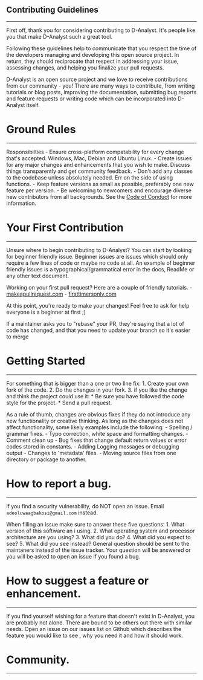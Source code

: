 ## Contributing Guidelines
--------------------------

First off, thank you for considering contributing to D-Analyst. It's people like you that make D-Analyst such a great tool.

Following these guidelines help to communicate that you respect the time of the developers managing and developing this open source project. In return, they should reciprocate that respect in addressing your issue, assessing changes, and helping you finalize your pull requests.

D-Analyst is an open source project and we love to receive contributions from our community - you! There are many ways to contribute, from writing tutorials or blog posts, improving the documentation, submitting bug reports and feature requests or writing code which can be incorporated into D-Analyst itself.

# Ground Rules
--------------

Responsibilties
    - Ensure cross-platform compatability for every change that's accepted. Windows, Mac, Debian and Ubuntu Linux.
    - Create issues for any major changes and enhancements that you wish to make.
    Discuss things transparently and get community feedback.
    - Don't add any classes to the codebase unless absolutely needed. Err on the side of using functions.
    - Keep feature versions as small as possible, preferably one new feature per version.
    - Be welcoming to newcomers and encourage diverse new contributors from all backgrounds. See the [Code of Conduct](./CODE_OF_CONDUCT.md) for more information.

# Your First Contribution
-------------------------

Unsure where to begin contributing to D-Analyst? You can start by looking for beginner friendly issue. Beginner issues are issues which should only require a few lines of code or maybe no code at all. An example of beginner friendly issues is a typographical/grammatical error in the docs, ReadMe or any other text document.

Working on your first pull request? Here are a couple of friendly tutorials.
    - [makeapullrequest.com](http://www.makeapullrequest.com/)
    - [firsttimersonly.com](http://www.firsttimersonly.com/)

At this point, you're ready to make your changes! Feel free to ask for help everyone is a beginner at first ;)

If a maintainer asks you to "rebase" your PR, they're saying that a lot of code has changed, and that you need to update your branch so it's easier to merge

# Getting Started
-----------------

For something that is bigger than a one or two llne fix:
    1. Create your own fork of the code.
    2. Do the changes in your fork.
    3. if you like the change and think the project could use it: * Be sure you have followed the code style for the project. * Send a pull request.

As a rule of thumb, changes are obvious fixes if they do not introduce any new functionality or creative thinking. As long as the changes does not affect functionality, some likely examples include the following:
    - Spelling / grammar fixes.
    - Typo correction, white space and formatting changes.
    - Comment clean up
    - Bug fixes that change default return values or error codes stored in constants.
    - Adding Logging messages or debugging output
    - Changes to 'metadata' files.
    - Moving source files from one directory or package to another.

# How to report a bug.
----------------------

if you find a security vulnerability, do NOT open an issue. Email `adeoluwaagbakosi@gmail.com` instead.

When filling an issue make sure to answer these five questions:
    1. What version of this software an i using.
    2. What operating system and processor architecture are you using?
    3. What did you do?
    4. What did you expect to see?
    5. What did you see instead?
General question should be sent to the maintaners instead of the issue tracker. Your question will be answered or you will be asked to open an issue if you found a bug.

# How to suggest a feature or enhancement.
------------------------------------------

If you find yourself wishing for a feature that doesn't exist in D-Analyst, you are probably not alone. There are bound to be others out there with similar needs. Open an issue on our issues list on Github which describes the feature you would like to see , why you need it and how it should work.

# Community.
------------

